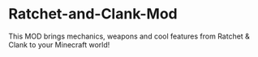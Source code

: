 # Ratchet-and-Clank-Mod
This MOD brings mechanics, weapons and cool features from Ratchet &amp; Clank to your Minecraft world!
